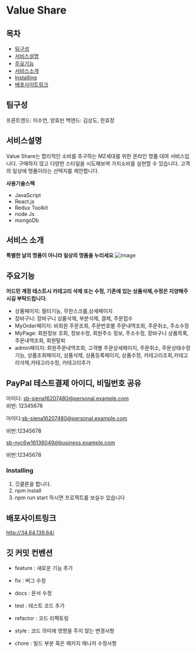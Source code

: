 # Value Share

## 목차

- [팀구성](#팀구성)
- [서비스설명](#서비스설명)
- [주요기능](#주요기능)
- [서비스소개](#서비스소개)
- [Installing](#Installing)
- [배포사이트링크](#배포사이트링크)
<!--  Other options to write Readme
- [Deployment](#deployment)
- [Used or Referenced Projects](Used-or-Referenced-Projects)
  -->

## 팀구성

프론트엔드: 이수연, 양효빈
백앤드: 김상도, 한효정

## 서비스설명

Value Share는 합리적인 소비를 추구하는 MZ세대를 위한 온라인 명품 대여 서비스입니다.
구매하지 않고 다양한 스타일을 시도해보며 가치소비를 실현할 수 있습니다.
고객의 일상에 명품이라는 선택지를 제안합니다.

**사용기술스택**

- JavaScript
- React.js
- Redux Toolkit
- node Js
- mongoDb

## 서비스 소개

**특별한 날의 명품이 아니라 일상의 명품을 누리세요**
![image]("./메인페이지썸네일.gif")

## 주요기능

**어드민 계정 테스트시 카테고리 삭제 또는 수정, 기존에 있는 상품삭제,수정은 지양해주시길 부탁드립니다.**

- 상품페이지: 필터기능, 무한스크롤,상세페이지
- 장바구니: 장바구니 상품삭제, 부분삭제, 결제, 주문접수
- MyOrder페이지: 비회원 주문조회, 주문번호별 주문내역조회, 주문취소, 주소수정
- MyPage: 회원정보 조회, 정보수정, 회원주소 정보, 주소수정, 장바구니 상품목록,주문내역조회, 회원탈퇴
- admin페이지: 회원주문내역조회, 고객별 주문상세페이지, 주문취소, 주문상태수정기능,
  상품조회페이지, 상품삭제, 상품등록페이지, 상품수정, 카테고리조회,카테고리삭제,카테고리수정,
  카테고리추가

## PayPal 테스트결제 아이디, 비밀번호 공유

아이디: sb-siena16207480@personal.example.com<br>
비번: 12345678

아이디:[sb-siena16207480@personal.example.com](mailto:sb-siena16207480@personal.example.com)<br>

비번:12345678

[sb-nvc6w16136049@business.example.com](mailto:sb-nvc6w16136049@business.example.com)<br>

비번:12345678

### Installing

1. 깃클론을 합니다.
2. npm install
3. npm run start 하시면 프로젝트를 보실수 있습니다

## 배포사이트링크

http://34.64.139.64/

## 깃 커밋 컨벤션

- feature : 새로운 기능 추가

- fix : 버그 수정

- docs : 문서 수정

- test : 테스트 코드 추가

- refactor : 코드 리팩토링

- style : 코드 의미에 영향을 주지 않는 변경사항

- chore : 빌드 부분 혹은 패키지 매니저 수정사항

